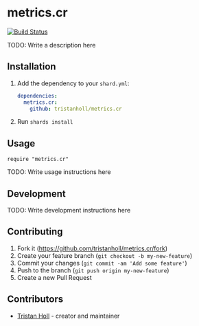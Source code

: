 # metrics.cr

[![Build Status](https://travis-ci.com/tristanholl/metrics.cr.svg?token=YMnho6ejY9nP76s1KvYg&branch=master)](https://travis-ci.com/tristanholl/metrics.cr)

TODO: Write a description here

## Installation

1. Add the dependency to your `shard.yml`:

   ```yaml
   dependencies:
     metrics.cr:
       github: tristanholl/metrics.cr
   ```

2. Run `shards install`

## Usage

```crystal
require "metrics.cr"
```

TODO: Write usage instructions here

## Development

TODO: Write development instructions here

## Contributing

1. Fork it (<https://github.com/tristanholl/metrics.cr/fork>)
2. Create your feature branch (`git checkout -b my-new-feature`)
3. Commit your changes (`git commit -am 'Add some feature'`)
4. Push to the branch (`git push origin my-new-feature`)
5. Create a new Pull Request

## Contributors

- [Tristan Holl](https://github.com/tristanholl) - creator and maintainer
